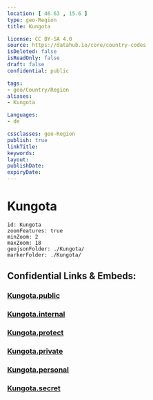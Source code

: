 ```yaml
---
location: [ 46.63 , 15.6 ] 
type: geo-Region
title: Kungota

license: CC BY-SA 4.0
source: https://datahub.io/core/country-codes
isDeleted: false
isReadOnly: false
draft: false
confidential: public

tags:
- geo/Country/Region
aliases:
- Kungota

Languages:
- de

cssclasses: geo-Region
publish: true
linkTitle: 
keywords: 
layout: 
publishDate: 
expiryDate: 
---
```


# Kungota

```leaflet
id: Kungota
zoomFeatures: true 
minZoom: 2 
maxZoom: 18
geojsonFolder: ./Kungota/
markerFolder: ./Kungota/
```


## Confidential Links & Embeds: 

### [Kungota.public](/_public/\Earth\Continent\Europe\Europe~Central\Slovenia\Regions~Slovenia\Podravska\counties~PodravskaKungota.public.md) 

### [Kungota.internal](/_internal/\Earth\Continent\Europe\Europe~Central\Slovenia\Regions~Slovenia\Podravska\counties~PodravskaKungota.internal.md) 

### [Kungota.protect](/_protect/\Earth\Continent\Europe\Europe~Central\Slovenia\Regions~Slovenia\Podravska\counties~PodravskaKungota.protect.md) 

### [Kungota.private](/_private/\Earth\Continent\Europe\Europe~Central\Slovenia\Regions~Slovenia\Podravska\counties~PodravskaKungota.private.md) 

### [Kungota.personal](/_personal/\Earth\Continent\Europe\Europe~Central\Slovenia\Regions~Slovenia\Podravska\counties~PodravskaKungota.personal.md) 

### [Kungota.secret](/_secret/\Earth\Continent\Europe\Europe~Central\Slovenia\Regions~Slovenia\Podravska\counties~PodravskaKungota.secret.md)

